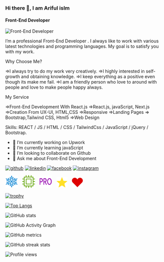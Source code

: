### Hi there 👋, I am Ariful islm
#### Front-End Developer
![Front-End Developer](https://media.licdn.com/dms/image/D5616AQHjYb1tMVYckA/profile-displaybackgroundimage-shrink_350_1400/0/1696268123371?e=1704326400&v=beta&t=aV8TXoEYZ04xdyXo67pNB3P2PD0HHP7knxMrzo4CNfk)

I’m a professional Front-End Developer . I always like to work with various latest technologies and programming languages. My goal is to satisfy you with my work.

Why Choose Me?

=>I always try to do my work very creatively.
=>I highly interested in self- growth and obtaining knowledge.
=>I keep everything as a positive even though its make me fail.
=>I am a friendly person who love to around with people and love to make people happy always.

My Service

=>Front-End Development With React.js
=>React.js, javaScript, Next.js
=>Creation From UX-UI, HTML,CSS
=>Responsive 
=>Landing Pages
=> Bootstrap,Tailwind CSS, Html5
=>Web Design

Skills:  REACT / JS / HTML / CSS / TailwindCss / JavaScript / jQuery / Bootstrap.

- 🔭 I’m currently working on Upwork 
- 🌱 I’m currently learning javaScript 
- 👯 I’m looking to collaborate on Github 
- 💬 Ask me about Front-End Development 


[<img src='https://cdn.jsdelivr.net/npm/simple-icons@3.0.1/icons/github.svg' alt='github' height='40'>](https://github.com/ariful-007)  [<img src='https://cdn.jsdelivr.net/npm/simple-icons@3.0.1/icons/linkedin.svg' alt='linkedin' height='40'>](https://www.linkedin.com/in/https://www.linkedin.com/in/ariful-islam007//)  [<img src='https://cdn.jsdelivr.net/npm/simple-icons@3.0.1/icons/facebook.svg' alt='facebook' height='40'>](https://www.facebook.com/https://www.facebook.com/arifulislamgm12/)  [<img src='https://cdn.jsdelivr.net/npm/simple-icons@3.0.1/icons/instagram.svg' alt='instagram' height='40'>](https://www.instagram.com/https://www.instagram.com/ariful_islam45//)  

<a href='https://archiveprogram.github.com/'><img src='https://raw.githubusercontent.com/acervenky/animated-github-badges/master/assets/acbadge.gif' width='40' height='40'></a> <a href='https://docs.github.com/en/developers'><img src='https://raw.githubusercontent.com/acervenky/animated-github-badges/master/assets/devbadge.gif' width='40' height='40'></a> <a href='https://github.com/pricing'><img src='https://raw.githubusercontent.com/acervenky/animated-github-badges/master/assets/pro.gif' width='40' height='40'></a> <a href='https://stars.github.com/'><img src='https://raw.githubusercontent.com/acervenky/animated-github-badges/master/assets/starbadge.gif' width='35' height='35'></a> <a href='https://docs.github.com/en/github/supporting-the-open-source-community-with-github-sponsors'><img src='https://raw.githubusercontent.com/acervenky/animated-github-badges/master/assets/sponsorbadge.gif' width='35' height='35'></a> 

[![trophy](https://github-profile-trophy.vercel.app/?username=ariful-007)](https://github.com/ryo-ma/github-profile-trophy)

[![Top Langs](https://github-readme-stats.vercel.app/api/top-langs/?username=ariful-007)](https://github.com/anuraghazra/github-readme-stats)

![GitHub stats](https://github-readme-stats.vercel.app/api?username=ariful-007&show_icons=true)  

![GitHub Activity Graph](https://activity-graph.herokuapp.com/graph?username=ariful-007)  

![GitHub metrics](https://metrics.lecoq.io/ariful-007)  

![GitHub streak stats](https://streak-stats.demolab.com/?user=ariful-007)  

![Profile views](https://gpvc.arturio.dev/ariful-007)  

